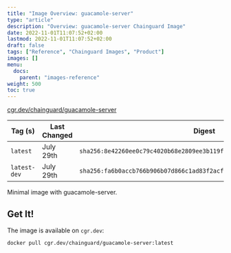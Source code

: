 ```yaml
---
title: "Image Overview: guacamole-server"
type: "article"
description: "Overview: guacamole-server Chainguard Image"
date: 2022-11-01T11:07:52+02:00
lastmod: 2022-11-01T11:07:52+02:00
draft: false
tags: ["Reference", "Chainguard Images", "Product"]
images: []
menu:
  docs:
    parent: "images-reference"
weight: 500
toc: true
---
```


[cgr.dev/chainguard/guacamole-server](https://github.com/chainguard-images/images/tree/main/images/guacamole-server)

| Tag (s)       | Last Changed | Digest                                                                    |
|---------------|--------------|---------------------------------------------------------------------------|
|  `latest`     | July 29th    | `sha256:8e42260ee0c79c4020b68e2809ee3b119fdb3a9dd1911e3ffcad5b3376c738a5` |
|  `latest-dev` | July 29th    | `sha256:fa6b0accb766b906b07d866c1ad83f2acf2cea5ce73c163faa20c77729b8f881` |



Minimal image with guacamole-server.

## Get It!

The image is available on `cgr.dev`:

```
docker pull cgr.dev/chainguard/guacamole-server:latest
```

